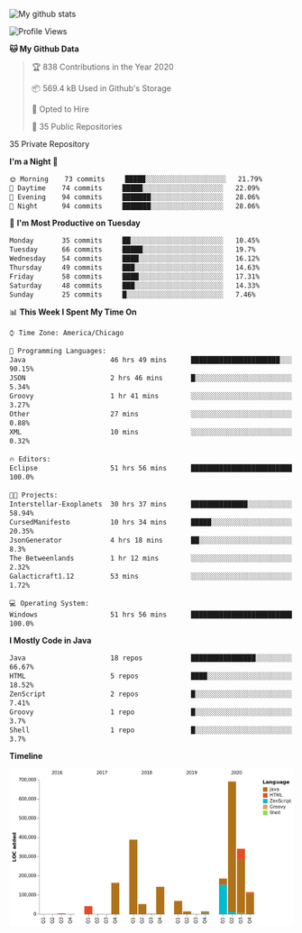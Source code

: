 ![My github stats](https://github-readme-stats.vercel.app/api?username=romvoid95&theme=gruvbox&include_all_commits=true&show_icons=true")

<!--START_SECTION:waka-->
![Profile Views](http://img.shields.io/badge/Profile%20Views-1-blue)

**🐱 My Github Data** 

> 🏆 838 Contributions in the Year 2020
 > 
> 📦 569.4 kB Used in Github's Storage 
 > 
> 💼 Opted to Hire
 > 
> 📜 35 Public Repositories 
 > 
35 Private Repository 
 > 
**I'm a Night 🦉** 

```text
🌞 Morning    73 commits     █████░░░░░░░░░░░░░░░░░░░░   21.79% 
🌆 Daytime    74 commits     █████░░░░░░░░░░░░░░░░░░░░   22.09% 
🌃 Evening    94 commits     ███████░░░░░░░░░░░░░░░░░░   28.06% 
🌙 Night      94 commits     ███████░░░░░░░░░░░░░░░░░░   28.06%

```
📅 **I'm Most Productive on Tuesday** 

```text
Monday       35 commits     ██░░░░░░░░░░░░░░░░░░░░░░░   10.45% 
Tuesday      66 commits     █████░░░░░░░░░░░░░░░░░░░░   19.7% 
Wednesday    54 commits     ████░░░░░░░░░░░░░░░░░░░░░   16.12% 
Thursday     49 commits     ███░░░░░░░░░░░░░░░░░░░░░░   14.63% 
Friday       58 commits     ████░░░░░░░░░░░░░░░░░░░░░   17.31% 
Saturday     48 commits     ███░░░░░░░░░░░░░░░░░░░░░░   14.33% 
Sunday       25 commits     █░░░░░░░░░░░░░░░░░░░░░░░░   7.46%

```


📊 **This Week I Spent My Time On** 

```text
⌚︎ Time Zone: America/Chicago

💬 Programming Languages: 
Java                     46 hrs 49 mins      ██████████████████████░░░   90.15% 
JSON                     2 hrs 46 mins       █░░░░░░░░░░░░░░░░░░░░░░░░   5.34% 
Groovy                   1 hr 41 mins        ░░░░░░░░░░░░░░░░░░░░░░░░░   3.27% 
Other                    27 mins             ░░░░░░░░░░░░░░░░░░░░░░░░░   0.88% 
XML                      10 mins             ░░░░░░░░░░░░░░░░░░░░░░░░░   0.32%

🔥 Editors: 
Eclipse                  51 hrs 56 mins      █████████████████████████   100.0%

🐱‍💻 Projects: 
Interstellar-Exoplanets  30 hrs 37 mins      ██████████████░░░░░░░░░░░   58.94% 
CursedManifesto          10 hrs 34 mins      █████░░░░░░░░░░░░░░░░░░░░   20.35% 
JsonGenerator            4 hrs 18 mins       ██░░░░░░░░░░░░░░░░░░░░░░░   8.3% 
The Betweenlands         1 hr 12 mins        ░░░░░░░░░░░░░░░░░░░░░░░░░   2.32% 
Galacticraft1.12         53 mins             ░░░░░░░░░░░░░░░░░░░░░░░░░   1.72%

💻 Operating System: 
Windows                  51 hrs 56 mins      █████████████████████████   100.0%

```

**I Mostly Code in Java** 

```text
Java                     18 repos            ████████████████░░░░░░░░░   66.67% 
HTML                     5 repos             ████░░░░░░░░░░░░░░░░░░░░░   18.52% 
ZenScript                2 repos             █░░░░░░░░░░░░░░░░░░░░░░░░   7.41% 
Groovy                   1 repo              █░░░░░░░░░░░░░░░░░░░░░░░░   3.7% 
Shell                    1 repo              █░░░░░░░░░░░░░░░░░░░░░░░░   3.7%

```


**Timeline**

![Chart not found](https://raw.githubusercontent.com/ROMVoid95/ROMVoid95/master/charts/bar_graph.png) 


<!--END_SECTION:waka-->
